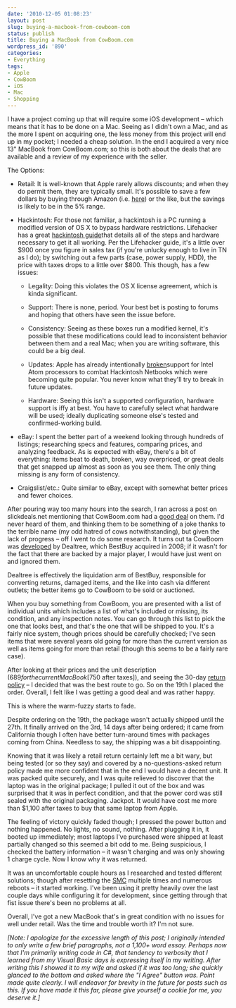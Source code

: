 ```yaml
---
date: '2010-12-05 01:08:23'
layout: post
slug: buying-a-macbook-from-cowboom-com
status: publish
title: Buying a MacBook from CowBoom.com
wordpress_id: '890'
categories:
- Everything
tags:
- Apple
- CowBoom
- iOS
- Mac
- Shopping
---
```


I have a project coming up that will require some iOS development – which means that it has to be done on a Mac. Seeing as I didn't own a Mac, and as the more I spent on acquiring one, the less money from this project will end up in my pocket; I needed a cheap solution. In the end I acquired a very nice 13" MacBook from CowBoom.com; so this is both about the deals that are available and a review of my experience with the seller.

The Options:



	
  * Retail: It is well-known that Apple rarely allows discounts; and when they do permit them, they are typically small. It's possible to save a few dollars by buying through Amazon (i.e. [here](http://www.amazon.com/Apple-MacBook-MC516LL-13-3-Inch-Laptop/dp/B002C7489S/)) or the like, but the savings is likely to be in the 5% range.

	
  * Hackintosh: For those not familiar, a hackintosh is a PC running a modified version of OS X to bypass hardware restrictions. Lifehacker has a great [hackintosh guide](http://lifehacker.com/5672051/how-to-build-a-hackintosh-mac-and-install-os-x-in-eight-easy-steps)that details all of the steps and hardware necessary to get it all working. Per the Lifehacker guide, it's a little over $900 once you figure in sales tax (if you're unlucky enough to live in TN as I do); by switching out a few parts (case, power supply, HDD), the price with taxes drops to a little over $800. This though, has a few issues:

	
    * Legality: Doing this violates the OS X license agreement, which is kinda significant.

	
    * Support: There is none, period. Your best bet is posting to forums and hoping that others have seen the issue before.

	
    * Consistency: Seeing as these boxes run a modified kernel, it's possible that these modifications could lead to inconsistent behavior between them and a real Mac; when you are writing software, this could be a big deal.

	
    * Updates: Apple has already intentionally [broken](http://osxdaily.com/2009/10/31/hackintosh-netbook-users-take-note-snow-leopard-10-6-2-update-kills-support-for-atom-processor/)support for Intel Atom processors to combat Hackintosh Netbooks which were becoming quite popular. You never know what they'll try to break in future updates.

	
    * Hardware: Seeing this isn't a supported configuration, hardware support is iffy at best. You have to carefully select what hardware will be used; ideally duplicating someone else's tested and confirmed-working build.




	
  * eBay: I spent the better part of a weekend looking through hundreds of listings; researching specs and features, comparing prices, and analyzing feedback. As is expected with eBay, there's a bit of everything: items beat to death, broken, way overpriced, or great deals that get snapped up almost as soon as you see them. The only thing missing is any form of consistency.

	
  * Craigslist/etc.: Quite similar to eBay, except with somewhat better prices and fewer choices.


After pouring way too many hours into the search, I ran across a post on slickdeals.net mentioning that CowBoom.com had a [good deal](http://www.cowboom.com/product/715713) on them. I'd never heard of them, and thinking them to be something of a joke thanks to the terrible name (my odd hatred of cows notwithstanding), but given the lack of progress – off I went to do some research. It turns out ta CowBoom was [developed](http://www.auctionbytes.com/cab/abn/y10/m04/i12/s01) by Dealtree, which BestBuy acquired in 2008; if it wasn't for the fact that there are backed by a major player, I would have just went on and ignored them.

Dealtree is effectively the liquidation arm of BestBuy, responsible for converting returns, damaged items, and the like into cash via different outlets; the better items go to CowBoom to be sold or auctioned.

When you buy something from CowBoom, you are presented with a list of individual units which includes a list of what's included or missing, its condition, and any inspection notes. You can go through this list to pick the one that looks best, and that's the one that will be shipped to you. It's a fairly nice system, though prices should be carefully checked; I've seen items that were several years old going for more than the current version as well as items going for more than retail (though this seems to be a fairly rare case).

After looking at their prices and the unit description ($689 for the current MacBook [$750 after taxes]), and seeing the 30-day [return policy](http://www.cowboom.com/rma/) – I decided that was the best route to go. So on the 19th I placed the order. Overall, I felt like I was getting a good deal and was rather happy.

This is where the warm-fuzzy starts to fade.

Despite ordering on the 19th, the package wasn't actually shipped until the 27th. It finally arrived on the 3rd, 14 days after being ordered; it came from California though I often have better turn-around times with packages coming from China. Needless to say, the shipping was a bit disappointing.

Knowing that it was likely a retail return certainly left me a bit wary, but being tested (or so they say) and covered by a no-questions-asked return policy made me more confident that in the end I would have a decent unit. It was packed quite securely, and I was quite relieved to discover that the laptop was in the original package; I pulled it out of the box and was surprised that it was in perfect condition, and that the power cord was still sealed with the original packaging. Jackpot. It would have cost me more than $1,100 after taxes to buy that same laptop from Apple.

The feeling of victory quickly faded though; I pressed the power button and nothing happened. No lights, no sound, nothing. After plugging it in, it booted up immediately; most laptops I've purchased were shipped at least partially changed so this seemed a bit odd to me. Being suspicious, I checked the battery information – it wasn't charging and was only showing 1 charge cycle. Now I know why it was returned.

It was an uncomfortable couple hours as I researched and tested different solutions; though after resetting the [SMC](http://support.apple.com/kb/ht3964) multiple times and numerous reboots – it started working. I've been using it pretty heavily over the last couple days while configuring it for development, since getting through that fist issue there's been no problems at all.

Overall, I've got a new MacBook that's in great condition with no issues for well under retail. Was the time and trouble worth it? I'm not sure.

_[Note: I apologize for the excessive length of this post; I originally intended to only write a few brief paragraphs, not a 1,100+ word essay. Perhaps now that I'm primarily writing code in C#, that tendency to verbosity that I learned from my Visual Basic days is expressing itself in my writing. After writing this I showed it to my wife and asked if it was too long; she quickly glanced to the bottom and asked where the "I Agree" button was. Point made quite clearly. I will endeavor for brevity in the future for posts such as this. If you have made it this far, please give yourself a cookie for me, you deserve it.]_

